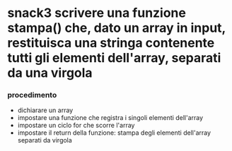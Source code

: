 # snack3 scrivere una funzione stampa() che, dato un array in input, restituisca una stringa contenente tutti gli elementi dell'array, separati da una virgola

### procedimento

- dichiarare un array
- impostare una funzione che registra i singoli elementi dell'array
- impostare un ciclo for che scorre l'array
- impostare il return della funzione: stampa degli elementi dell'array separati da virgola

